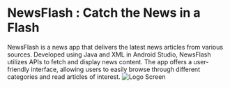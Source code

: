 # NewsFlash : Catch the News in a Flash
NewsFlash is a news app that delivers the latest news articles from various sources. Developed using Java and XML in Android Studio, NewsFlash utilizes APIs to fetch and display news content. The app offers a user-friendly interface, allowing users to easily browse through different categories and read articles of interest.
![Logo Screen](https://github.com/kisankumarbhagat/NewsFlash/assets/101442811/49ddca6d-1fa5-46cd-a38d-4ff57c184ab5)

